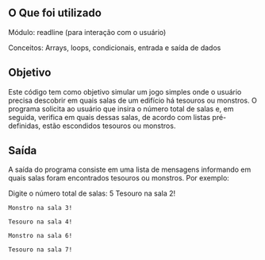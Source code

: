 ## O Que foi  utilizado

Módulo: readline (para interação com o usuário)

Conceitos: Arrays, loops, condicionais, entrada e saída de dados

## Objetivo
Este código tem como objetivo simular um jogo simples onde o usuário precisa descobrir em quais salas de um edifício há tesouros ou monstros. O programa solicita ao usuário que insira o número total de salas e, em seguida, verifica em quais dessas salas, de acordo com listas pré-definidas, estão escondidos tesouros ou monstros.


## Saída

A saída do programa consiste em uma lista de mensagens informando em quais salas foram encontrados tesouros ou monstros. Por exemplo:

Digite o número total de salas: 5
	Tesouro na sala 2!

	Monstro na sala 3!

	Tesouro na sala 4!

	Monstro na sala 6!

	Tesouro na sala 7!
